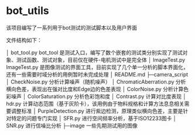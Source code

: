 # bot_utils

该项目编写了一系列用于bot测试的测试脚本以及用户界面

文件结构如下：

│  bot_tool.py								bot_tool 是测试入口，编写了数个嵌套的测试类分别实现了测试对象、测试函数、测试对象，目前仅在硬件-电机测试中是完全体
│  ImageTest.py							ImageTest.py 是图像测试的界面工具，目前实现了几个单一分析的脚本界面化，还有一些需要时域分析的用例暂时未完成处理
│  README.md
├─camera_script
│      CheckNoise.py						分析计算噪声（随机噪声）
│      ChromaticAberration.py				分析横向色差，表现出在强对比度和Edge边的色差表现
│      ColorNoise.py						分析计算色彩噪声
│      ColorSaturation.py					分析色彩饱和度
│      Contrast.py							计算对比度表现
│      hdr.py								计算动态范围（基于灰阶卡），该用例由于物料规格和计算方法息息相关需要调整标准
│      PurpleDetection.py					进行紫边检测，原理类似横向色差，主要是针对特定的问题专门实现
│      SFR.py								进行空间频率分析，基于ISO12233图卡
│      SNR.py								进行信噪比分析
├─image									一些先期测试用的图像

